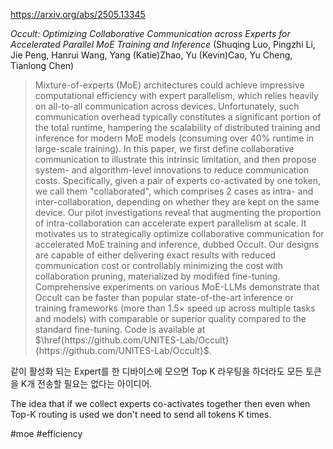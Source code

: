https://arxiv.org/abs/2505.13345

*Occult: Optimizing Collaborative Communication across Experts for Accelerated Parallel MoE Training and Inference* (Shuqing Luo, Pingzhi Li, Jie Peng, Hanrui Wang, Yang (Katie)Zhao, Yu (Kevin)Cao, Yu Cheng, Tianlong Chen)

> Mixture-of-experts (MoE) architectures could achieve impressive computational efficiency with expert parallelism, which relies heavily on all-to-all communication across devices. Unfortunately, such communication overhead typically constitutes a significant portion of the total runtime, hampering the scalability of distributed training and inference for modern MoE models (consuming over $40\%$ runtime in large-scale training). In this paper, we first define collaborative communication to illustrate this intrinsic limitation, and then propose system- and algorithm-level innovations to reduce communication costs. Specifically, given a pair of experts co-activated by one token, we call them "collaborated", which comprises $2$ cases as intra- and inter-collaboration, depending on whether they are kept on the same device. Our pilot investigations reveal that augmenting the proportion of intra-collaboration can accelerate expert parallelism at scale. It motivates us to strategically optimize collaborative communication for accelerated MoE training and inference, dubbed Occult. Our designs are capable of either delivering exact results with reduced communication cost or controllably minimizing the cost with collaboration pruning, materialized by modified fine-tuning. Comprehensive experiments on various MoE-LLMs demonstrate that Occult can be faster than popular state-of-the-art inference or training frameworks (more than $1.5\times$ speed up across multiple tasks and models) with comparable or superior quality compared to the standard fine-tuning. Code is available at $\href{https://github.com/UNITES-Lab/Occult}{https://github.com/UNITES-Lab/Occult}$.

같이 활성화 되는 Expert를 한 디바이스에 모으면 Top K 라우팅을 하더라도 모든 토큰을 K개 전송할 필요는 없다는 아이디어.

<english>
The idea that if we collect experts co-activates together then even when Top-K routing is used we don't need to send all tokens K times.
</english>

#moe #efficiency 